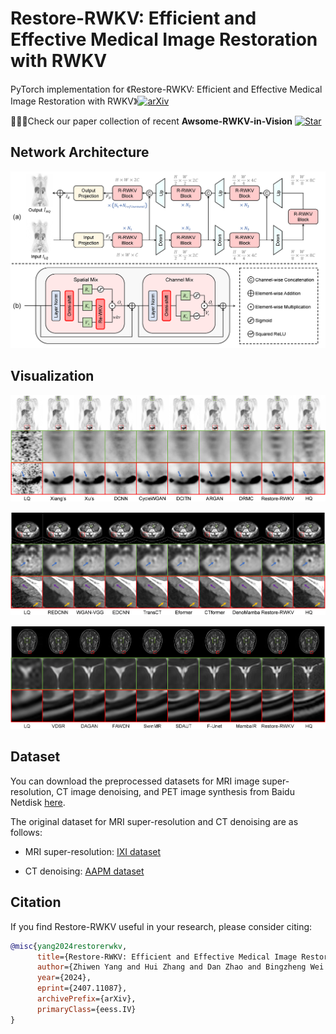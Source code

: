 # Restore-RWKV: Efficient and Effective Medical Image Restoration with RWKV

PyTorch implementation for 《Restore-RWKV: Efficient and Effective Medical Image Restoration with RWKV》[![arXiv](https://img.shields.io/badge/arXiv-b31b1b.svg)](https://arxiv.org/abs/2407.11087)

:rocket::rocket::rocket:Check our paper collection of recent **Awsome-RWKV-in-Vision** [![Star](https://img.shields.io/github/stars/Yaziwel/Awesome-RWKV-in-Vision.svg?style=social&label=Star)](https://github.com/Yaziwel/Awesome-RWKV-in-Vision)

## Network Architecture

![](README.assets/framework.png)

## Visualization

![](README.assets/PET_vis.png)

![](README.assets/CT_vis.png)

![](README.assets/MRI_vis.png)

## Dataset

You can download the preprocessed datasets for MRI image super-resolution, CT image denoising, and PET image synthesis from Baidu Netdisk [here](https://pan.baidu.com/s/1oBBG_Stcn7cfO8U49S146w?pwd=3x13 ).

The original dataset for MRI super-resolution and CT denoising are as follows:

- MRI super-resolution: [IXI dataset](http://brain-development.org/ixi-dataset/)

- CT denoising: [AAPM dataset](https://www.aapm.org/grandchallenge/lowdosect/)

## Citation

If you find Restore-RWKV useful in your research, please consider citing:

```bibtex
@misc{yang2024restorerwkv,
      title={Restore-RWKV: Efficient and Effective Medical Image Restoration with RWKV}, 
      author={Zhiwen Yang and Hui Zhang and Dan Zhao and Bingzheng Wei and Yan Xu},
      year={2024},
      eprint={2407.11087},
      archivePrefix={arXiv},
      primaryClass={eess.IV}
}
```

